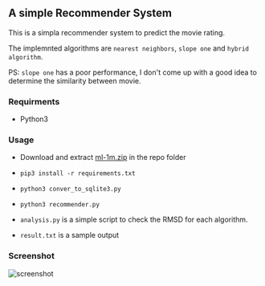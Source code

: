 ## A simple Recommender System
This is a simpla recommender system to predict the movie rating.

The implemnted algorithms are `nearest neighbors`, `slope one` and `hybrid algorithm`.

PS: `slope one` has a poor performance, I don't come up with a good idea to determine the similarity between movie.

### Requirments
- Python3

### Usage
- Download and extract [ml-1m.zip](http://files.grouplens.org/datasets/movielens/ml-1m.zip) in the repo folder
- `pip3 install -r requirements.txt`
- `python3 conver_to_sqlite3.py`
- `python3 recommender.py`

- `analysis.py` is a simple script to check the RMSD for each algorithm.
- `result.txt` is a sample output


### Screenshot
![screenshot](https://github.github.com/bebound/recommender/master/Screenshot/1.png)
